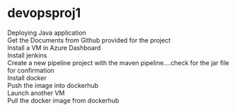 # devopsproj1
Deploying Java application<br>
Get the Documents from Github provided for the project<br>
Install a VM in Azure Dashboard<br>
Install jenkins<br>
Create a new pipeline project with the maven pipeline....check for the jar file for confirmation<br>
Install docker<br>
Push the image into dockerhub<br>
Launch another VM<br>
Pull the docker image from dockerhub<br>
